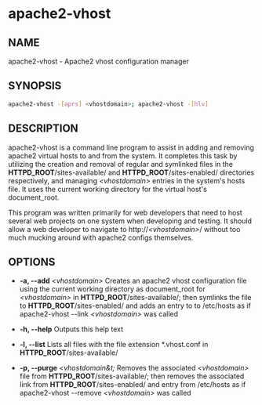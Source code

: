 apache2-vhost
=============

NAME
----
apache2-vhost - Apache2 vhost configuration manager

SYNOPSIS
--------
```bash
apache2-vhost -[aprs] <vhostdomain>; apache2-vhost -[hlv]
```

DESCRIPTION
-----------
apache2-vhost is a command line program to assist in adding and removing apache2 virtual hosts to and from the system. It completes this task by utilizing the creation and removal of regular and symlinked files in the __HTTPD_ROOT__/sites-available/ and __HTTPD_ROOT__/sites-enabled/ directories respectively, and managing _&lt;vhostdomain&gt;_ entries in the system's hosts file. It uses the current working directory for the virtual host's document_root.

This program was written primarily for web developers that need to host several web projects on one system when developing and testing. It should allow a web developer to navigate to http://_&lt;vhostdomain&gt;_/ without too much mucking around with apache2 configs themselves.



OPTIONS
-------
*  __-a, --add__ _&lt;vhostdomain&gt;_
Creates an apache2 vhost configuration file using the current working directory as document_root for _&lt;vhostdomain&gt;_ in __HTTPD_ROOT__/sites-available/; then symlinks the file to __HTTPD_ROOT__/sites-enabled/ and adds an entry to to /etc/hosts as if apache2-vhost --link _&lt;vhostdomain&gt;_ was called

*  __-h, --help__
Outputs this help text

*  __-l, --list__
Lists all files with the file extension *.vhost.conf in __HTTPD_ROOT__/sites-available/

*  __-p, --purge__ _&lt;vhostdomain&t;_
Removes the associated _&lt;vhostdomain&gt;_ file from __HTTPD_ROOT__/sites-available/; then removes the associated link from __HTTPD_ROOT__/sites-enabled/ and entry from /etc/hosts as if apache2-vhost --remove _&lt;vhostdomain&gt;_ was called
